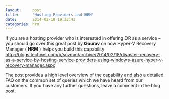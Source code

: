 ```yaml
---
layout:     post
title:      "Hosting Providers and HRM"
date:       2014-02-18 19:33:43
categories: hrm
---
```

If you are a hosting provider who is interested in offering DR as a service – you should go over this great post by **Gaurav** on how Hyper-V Recovery Manager ( **HRM** ) helps you build this capability <http://blogs.technet.com/b/scvmm/archive/2014/02/18/disaster-recovery-as-a-service-by-hosting-service-providers-using-windows-azure-hyper-v-recovery-manager.aspx>

The post provides a high level overview of the capability and also a detailed FAQ on the common set of queries which we have heard from our customers. If you have any further questions, leave a comment in the blog post.
